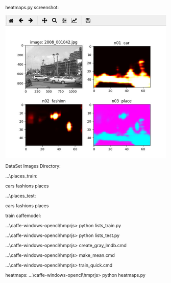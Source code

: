 heatmaps.py  screenshot:

![](heatmaps_2008_001042.jpg)


DataSet Images Directory:

...\places_train: 

  cars
  fashions
  places

...\places_test:

  cars
  fashions
  places



train caffemodel:

...\caffe-windows-opencl\hmprjs> python  lists_train.py

...\caffe-windows-opencl\hmprjs> python  lists_test.py

...\caffe-windows-opencl\hmprjs> create_gray_lmdb.cmd

...\caffe-windows-opencl\hmprjs> make_mean.cmd

...\caffe-windows-opencl\hmprjs> train_quick.cmd



heatmaps:
...\caffe-windows-opencl\hmprjs> python  heatmaps.py





